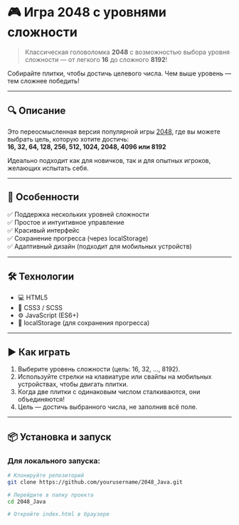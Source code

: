 # 🎮 Игра 2048 с уровнями сложности

> Классическая головоломка **2048** с возможностью выбора уровня сложности — от легкого **16** до сложного **8192**!

Собирайте плитки, чтобы достичь целевого числа. Чем выше уровень — тем сложнее победить!

---

## 🔍 Описание

Это переосмысленная версия популярной игры [2048](https://play2048.co/ ), где вы можете выбрать цель, которую хотите достичь:  
**16, 32, 64, 128, 256, 512, 1024, 2048, 4096 или 8192**

Идеально подходит как для новичков, так и для опытных игроков, желающих испытать себя.

---

## 🧩 Особенности

✅ Поддержка нескольких уровней сложности  
✅ Простое и интуитивное управление  
✅ Красивый интерфейс  
✅ Сохранение прогресса (через localStorage)  
✅ Адаптивный дизайн (подходит для мобильных устройств)

---

## 🛠 Технологии

- 💻 HTML5
- 🎨 CSS3 / SCSS
- ⚙️ JavaScript (ES6+)
- 💾 localStorage (для сохранения прогресса)

---

## ▶️ Как играть

1. Выберите уровень сложности (цель: 16, 32, ..., 8192).
2. Используйте стрелки на клавиатуре или свайпы на мобильных устройствах, чтобы двигать плитки.
3. Когда две плитки с одинаковым числом сталкиваются, они объединяются!
4. Цель — достичь выбранного числа, не заполнив всё поле.

---

## 📦 Установка и запуск

### Для локального запуска:

```bash
# Клонируйте репозиторий
git clone https://github.com/yourusername/2048_Java.git 

# Перейдите в папку проекта
cd 2048_Java

# Откройте index.html в браузере
